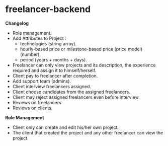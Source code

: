 # freelancer-backend


**Changelog**

* Role management.
* Add Attributes to Project :
    * technologies (string array).
    * hourly-based price or milestone-based price (price model) (number).
    * period (years + months + days).
* Freelancer can only view projects and its description, the experience required and assign it to himself/herself.
* Client pay to freelancer after completion.
* Add support team (admins).
* Client interview freelancers assigned.
* Client choose candidates from the assigned freelancers.
* Client may reject assigned freelancers even before interview.
* Reviews on freelancers.
* Reviews on clients.


**Role Management**

* Client only can create and edit his/her own project.
* The client that created the project and any other freelancer can view the project.